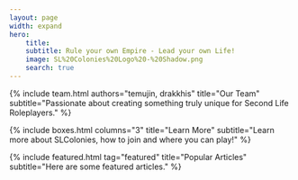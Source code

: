```yaml
---
layout: page
width: expand
hero:
    title: 
    subtitle: Rule your own Empire - Lead your own Life!
    image: SL%20Colonies%20Logo%20-%20Shadow.png
    search: true
---
```


{% include team.html authors="temujin, drakkhis" title="Our Team" subtitle="Passionate about creating something truly unique for Second Life Roleplayers." %}

{% include boxes.html columns="3" title="Learn More" subtitle="Learn more about SLColonies, how to join and where you can play!" %}

{% include featured.html tag="featured" title="Popular Articles" subtitle="Here are some featured articles." %}
